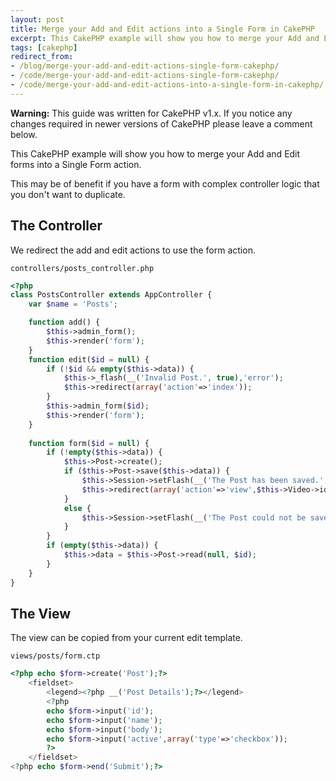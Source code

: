 ```yaml
---
layout: post
title: Merge your Add and Edit actions into a Single Form in CakePHP
excerpt: This CakePHP example will show you how to merge your Add and Edit forms into a Single Form action. This may be of benefit if you have a form with complex controller logic that you don't want to duplicate.
tags: [cakephp]
redirect_from:
- /blog/merge-your-add-and-edit-actions-single-form-cakephp/
- /code/merge-your-add-and-edit-actions-single-form-cakephp/
- /code/merge-your-add-and-edit-actions-into-a-single-form-in-cakephp/
---
```


<div class="alert alert-warning" role="alert">
	<p><strong>Warning:</strong> This guide was written for <span class="label label-primary">CakePHP v1.x</span>. If you notice any changes required in newer versions of CakePHP please leave a comment below.</p>
</div>

This CakePHP example will show you how to merge your Add and Edit forms into a Single Form action.

This may be of benefit if you have a form with complex controller logic that you don't want to duplicate.


## The Controller

We redirect the add and edit actions to use the form action.

`controllers/posts_controller.php`

```php
<?php
class PostsController extends AppController {
	var $name = 'Posts';

	function add() {
		$this->admin_form();
		$this->render('form');
	}
	function edit($id = null) {
		if (!$id && empty($this->data)) {
			$this->_flash(__('Invalid Post.', true),'error');
			$this->redirect(array('action'=>'index'));
		}
		$this->admin_form($id);
		$this->render('form');
	}
	
	function form($id = null) {
		if (!empty($this->data)) {
			$this->Post->create();
			if ($this->Post->save($this->data)) {
				$this->Session->setFlash(__('The Post has been saved.', true));
				$this->redirect(array('action'=>'view',$this->Video->id));
			}
			else {
				$this->Session->setFlash(__('The Post could not be saved. Please, try again.', true));
			}
		}
		if (empty($this->data)) {
			$this->data = $this->Post->read(null, $id);
		}
	}
}
```

## The View

The view can be copied from your current edit template.

`views/posts/form.ctp`

```php
<?php echo $form->create('Post');?>
	<fieldset>
 		<legend><?php __('Post Details');?></legend>
		<?php
		echo $form->input('id');
		echo $form->input('name');
		echo $form->input('body');
		echo $form->input('active',array('type'=>'checkbox'));
		?>
	</fieldset>
<?php echo $form->end('Submit');?>
```
